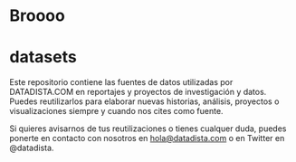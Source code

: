 # Broooo
# datasets
Este repositorio contiene las fuentes de datos utilizadas por DATADISTA.COM en reportajes y proyectos de investigación y datos. Puedes reutilizarlos para elaborar nuevas historias, análisis, proyectos o visualizaciones siempre y cuando nos cites como fuente.

Si quieres avisarnos de tus reutilizaciones o tienes cualquer duda, puedes ponerte en contacto con nosotros en hola@datadista.com o en Twitter en @datadista.
